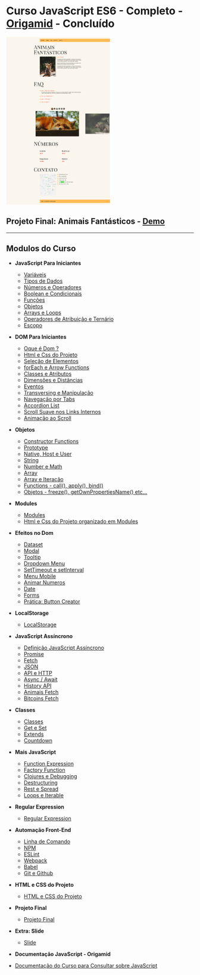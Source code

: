# Curso JavaScript ES6 - Completo - [Origamid](https://www.origamid.com/curso/javascript-completo-es6/) - Concluído

<img src="./Projeto-Final/readme/animais.png" height="450">

## Projeto Final: Animais Fantásticos - [Demo](https://matheusgomesweb.github.io/Cursos/Programacao/FrontEnd/Cursos-Origamid/JavaScript-ES6-Completo/Projeto-Final/index.html)

___

## Modulos do Curso

* **JavaScript Para Iniciantes**
  + [Variáveis](https://github.com/MatheusGomesWeb/Cursos/tree/master/Programacao/FrontEnd/Cursos-Origamid/JavaScript-ES6-Completo/JavaScript-para-Iniciantes/Variaveis)
  + [Tipos de Dados](https://github.com/MatheusGomesWeb/Cursos/tree/master/Programacao/FrontEnd/Cursos-Origamid/JavaScript-ES6-Completo/JavaScript-para-Iniciantes/Tipos-de-Dados)
  + [Números e Operadores](https://github.com/MatheusGomesWeb/Cursos/tree/master/Programacao/FrontEnd/Cursos-Origamid/JavaScript-ES6-Completo/JavaScript-para-Iniciantes/Numeros-e-Operadores)
  + [Boolean e Condicionais](https://github.com/MatheusGomesWeb/Cursos/tree/master/Programacao/FrontEnd/Cursos-Origamid/JavaScript-ES6-Completo/JavaScript-para-Iniciantes/Boolean-e-Condicionais)
  + [Funções](https://github.com/MatheusGomesWeb/Cursos/tree/master/Programacao/FrontEnd/Cursos-Origamid/JavaScript-ES6-Completo/JavaScript-para-Iniciantes/Funcoes)
  + [Objetos](https://github.com/MatheusGomesWeb/Cursos/tree/master/Programacao/FrontEnd/Cursos-Origamid/JavaScript-ES6-Completo/JavaScript-para-Iniciantes/Objetos)
  + [Arrays e Loops](https://github.com/MatheusGomesWeb/Cursos/tree/master/Programacao/FrontEnd/Cursos-Origamid/JavaScript-ES6-Completo/JavaScript-para-Iniciantes/Arrays-e-Loops)
  + [Operadores de Atribuição e Ternário](https://github.com/MatheusGomesWeb/Cursos/tree/master/Programacao/FrontEnd/Cursos-Origamid/JavaScript-ES6-Completo/JavaScript-para-Iniciantes/Atribuicao-Ternario)
  + [Escopo](https://github.com/MatheusGomesWeb/Cursos/tree/master/Programacao/FrontEnd/Cursos-Origamid/JavaScript-ES6-Completo/JavaScript-para-Iniciantes/Escopo)
* **DOM Para Iniciantes**
  + [Oque é Dom ?](https://github.com/MatheusGomesWeb/Cursos/tree/master/Programacao/FrontEnd/Cursos-Origamid/JavaScript-ES6-Completo/Dom-Para-Iniciantes/oque-e-dom)
  + [Html e Css do Projeto](https://github.com/MatheusGomesWeb/Cursos/tree/master/Programacao/FrontEnd/Cursos-Origamid/JavaScript-ES6-Completo/Dom-Para-Iniciantes/html-e-css-do-projeto)
  + [Seleção de Elementos](https://github.com/MatheusGomesWeb/Cursos/tree/master/Programacao/FrontEnd/Cursos-Origamid/JavaScript-ES6-Completo/Dom-Para-Iniciantes/selecao-de-elementos)
  + [forEach e Arrow Functions](https://github.com/MatheusGomesWeb/Cursos/tree/master/Programacao/FrontEnd/Cursos-Origamid/JavaScript-ES6-Completo/Dom-Para-Iniciantes/forEach-e-arrow-functions)
  + [Classes e Atributos](https://github.com/MatheusGomesWeb/Cursos/tree/master/Programacao/FrontEnd/Cursos-Origamid/JavaScript-ES6-Completo/Dom-Para-Iniciantes/classes-e-atributos)
  + [Dimensôes e Distâncias](https://github.com/MatheusGomesWeb/Cursos/tree/master/Programacao/FrontEnd/Cursos-Origamid/JavaScript-ES6-Completo/Dom-Para-Iniciantes/dimensoes-e-distancias)
  + [Eventos](https://github.com/MatheusGomesWeb/Cursos/tree/master/Programacao/FrontEnd/Cursos-Origamid/JavaScript-ES6-Completo/Dom-Para-Iniciantes/eventos)
  + [Transversing e Manipulação](https://github.com/MatheusGomesWeb/Cursos/tree/master/Programacao/FrontEnd/Cursos-Origamid/JavaScript-ES6-Completo/Dom-Para-Iniciantes/transversing-e-manipulacao)
  + [Navegação por Tabs](https://github.com/MatheusGomesWeb/Cursos/tree/master/Programacao/FrontEnd/Cursos-Origamid/JavaScript-ES6-Completo/Dom-Para-Iniciantes/navegacao-por-tabs)
  + [Accordion List](https://github.com/MatheusGomesWeb/Cursos/tree/master/Programacao/FrontEnd/Cursos-Origamid/JavaScript-ES6-Completo/Dom-Para-Iniciantes/accordion-list)
  + [Scroll Suave nos Links Internos](https://github.com/MatheusGomesWeb/Cursos/tree/master/Programacao/FrontEnd/Cursos-Origamid/JavaScript-ES6-Completo/Dom-Para-Iniciantes/scroll-suave-link-interno)
  + [Animação ao Scroll](https://github.com/MatheusGomesWeb/Cursos/tree/master/Programacao/FrontEnd/Cursos-Origamid/JavaScript-ES6-Completo/Dom-Para-Iniciantes/animacao-ao-scroll)
* **Objetos**
  + [Constructor Functions](https://github.com/MatheusGomesWeb/Cursos/tree/master/Programacao/FrontEnd/Cursos-Origamid/JavaScript-ES6-Completo/Objetos/constructor-functions)
  + [Prototype](https://github.com/MatheusGomesWeb/Cursos/tree/master/Programacao/FrontEnd/Cursos-Origamid/JavaScript-ES6-Completo/Objetos/prototype)
  + [Native, Host e User](https://github.com/MatheusGomesWeb/Cursos/tree/master/Programacao/FrontEnd/Cursos-Origamid/JavaScript-ES6-Completo/Objetos/native-host-e-user)
  + [String](https://github.com/MatheusGomesWeb/Cursos/tree/master/Programacao/FrontEnd/Cursos-Origamid/JavaScript-ES6-Completo/Objetos/string)
  + [Number e Math](https://github.com/MatheusGomesWeb/Cursos/tree/master/Programacao/FrontEnd/Cursos-Origamid/JavaScript-ES6-Completo/Objetos/number-e-math)
  + [Array](https://github.com/MatheusGomesWeb/Cursos/tree/master/Programacao/FrontEnd/Cursos-Origamid/JavaScript-ES6-Completo/Objetos/array)
  + [Array e Iteração](https://github.com/MatheusGomesWeb/Cursos/tree/master/Programacao/FrontEnd/Cursos-Origamid/JavaScript-ES6-Completo/Objetos/array-e-iteracao)
  + [Functions - call(), apply(), bind()](https://github.com/MatheusGomesWeb/Cursos/tree/master/Programacao/FrontEnd/Cursos-Origamid/JavaScript-ES6-Completo/Objetos/functions)
  + [Objetos - freeze(), getOwnPropertiesName() etc...](https://github.com/MatheusGomesWeb/Cursos/tree/master/Programacao/FrontEnd/Cursos-Origamid/JavaScript-ES6-Completo/Objetos/objetos)
* **Modules**
  + [Modules](https://github.com/MatheusGomesWeb/Cursos/tree/master/Programacao/FrontEnd/Cursos-Origamid/JavaScript-ES6-Completo/Modules)
  + [Html e Css do Projeto organizado em Modules](https://github.com/MatheusGomesWeb/Cursos/tree/master/Programacao/FrontEnd/Cursos-Origamid/JavaScript-ES6-Completo/Modules/html-e-css-do-projeto)
* **Efeitos no Dom**
  + [Dataset](https://github.com/MatheusGomesWeb/Cursos/tree/master/Programacao/FrontEnd/Cursos-Origamid/JavaScript-ES6-Completo/Efeitos-no-Dom/dataset)
  + [Modal](https://github.com/MatheusGomesWeb/Cursos/tree/master/Programacao/FrontEnd/Cursos-Origamid/JavaScript-ES6-Completo/Efeitos-no-Dom/modal)
  + [Tooltip](https://github.com/MatheusGomesWeb/Cursos/tree/master/Programacao/FrontEnd/Cursos-Origamid/JavaScript-ES6-Completo/Efeitos-no-Dom/Tooltip)
  + [Dropdown Menu](https://github.com/MatheusGomesWeb/Cursos/tree/master/Programacao/FrontEnd/Cursos-Origamid/JavaScript-ES6-Completo/Efeitos-no-Dom/dropdown-menu)
  + [SetTimeout e setInterval](https://github.com/MatheusGomesWeb/Cursos/tree/master/Programacao/FrontEnd/Cursos-Origamid/JavaScript-ES6-Completo/Efeitos-no-Dom/setTimeOut-e-setInterval)
  + [Menu Mobile](https://github.com/MatheusGomesWeb/Cursos/tree/master/Programacao/FrontEnd/Cursos-Origamid/JavaScript-ES6-Completo/Efeitos-no-Dom/menu-mobile)
  + [Animar Numeros](https://github.com/MatheusGomesWeb/Cursos/tree/master/Programacao/FrontEnd/Cursos-Origamid/JavaScript-ES6-Completo/Efeitos-no-Dom/animar-numeros)
  + [Date](https://github.com/MatheusGomesWeb/Cursos/tree/master/Programacao/FrontEnd/Cursos-Origamid/JavaScript-ES6-Completo/Objetos/date)
  + [Forms](https://github.com/MatheusGomesWeb/Cursos/tree/master/Programacao/FrontEnd/Cursos-Origamid/JavaScript-ES6-Completo/Efeitos-no-Dom/forms)
  + [Prática: Button Creator](https://github.com/MatheusGomesWeb/Cursos/tree/master/Programacao/FrontEnd/Cursos-Origamid/JavaScript-ES6-Completo/Efeitos-no-Dom/button-creator)
* **LocalStorage**
  + [LocalStorage](https://github.com/MatheusGomesWeb/Cursos/tree/master/Programacao/FrontEnd/Cursos-Origamid/JavaScript-ES6-Completo/LocalStorage)
* **JavaScript Assíncrono**
  + [Definição JavaScript Assíncrono](https://github.com/MatheusGomesWeb/Cursos/tree/master/Programacao/FrontEnd/Cursos-Origamid/JavaScript-ES6-Completo/JavaScript-Assincrono/definicao-javascript-assincrono)
  + [Promise](https://github.com/MatheusGomesWeb/Cursos/tree/master/Programacao/FrontEnd/Cursos-Origamid/JavaScript-ES6-Completo/JavaScript-Assincrono/promise)
  + [Fetch](https://github.com/MatheusGomesWeb/Cursos/tree/master/Programacao/FrontEnd/Cursos-Origamid/JavaScript-ES6-Completo/JavaScript-Assincrono/fetch)
  + [JSON](https://github.com/MatheusGomesWeb/Cursos/tree/master/Programacao/FrontEnd/Cursos-Origamid/JavaScript-ES6-Completo/JavaScript-Assincrono/json)
  + [API e HTTP](https://github.com/MatheusGomesWeb/Cursos/tree/master/Programacao/FrontEnd/Cursos-Origamid/JavaScript-ES6-Completo/JavaScript-Assincrono/api-e-http)
  + [Async / Await](https://github.com/MatheusGomesWeb/Cursos/tree/master/Programacao/FrontEnd/Cursos-Origamid/JavaScript-ES6-Completo/JavaScript-Assincrono/async-await)
  + [History API](https://github.com/MatheusGomesWeb/Cursos/tree/master/Programacao/FrontEnd/Cursos-Origamid/JavaScript-ES6-Completo/JavaScript-Assincrono/history-api)
  + [Animais Fetch](https://github.com/MatheusGomesWeb/Cursos/tree/master/Programacao/FrontEnd/Cursos-Origamid/JavaScript-ES6-Completo/JavaScript-Assincrono/animais-fetch)
  + [Bitcoins Fetch](https://github.com/MatheusGomesWeb/Cursos/tree/master/Programacao/FrontEnd/Cursos-Origamid/JavaScript-ES6-Completo/JavaScript-Assincrono/bitcoins-fetch)
* **Classes**
  + [Classes](https://github.com/MatheusGomesWeb/Cursos/tree/master/Programacao/FrontEnd/Cursos-Origamid/JavaScript-ES6-Completo/Classes/classes)
  + [Get e Set](https://github.com/MatheusGomesWeb/Cursos/tree/master/Programacao/FrontEnd/Cursos-Origamid/JavaScript-ES6-Completo/Classes/get-e-set)
  + [Extends](https://github.com/MatheusGomesWeb/Cursos/tree/master/Programacao/FrontEnd/Cursos-Origamid/JavaScript-ES6-Completo/Classes/extends)
  + [Countdown](https://github.com/MatheusGomesWeb/Cursos/tree/master/Programacao/FrontEnd/Cursos-Origamid/JavaScript-ES6-Completo/Classes/countdown)
* **Mais JavaScript**
  + [Function Expression](https://github.com/MatheusGomesWeb/Cursos/tree/master/Programacao/FrontEnd/Cursos-Origamid/JavaScript-ES6-Completo/Mais-JavaScript/function-expression)
  + [Factory Function](https://github.com/MatheusGomesWeb/Cursos/tree/master/Programacao/FrontEnd/Cursos-Origamid/JavaScript-ES6-Completo/Mais-JavaScript/factory-function)
  + [Clojures e Debugging](https://github.com/MatheusGomesWeb/Cursos/tree/master/Programacao/FrontEnd/Cursos-Origamid/JavaScript-ES6-Completo/Mais-JavaScript/clojures-e-debugging)
  + [Destructuring](https://github.com/MatheusGomesWeb/Cursos/tree/master/Programacao/FrontEnd/Cursos-Origamid/JavaScript-ES6-Completo/Mais-JavaScript/destructuring)
  + [Rest e Spread](https://github.com/MatheusGomesWeb/Cursos/tree/master/Programacao/FrontEnd/Cursos-Origamid/JavaScript-ES6-Completo/Mais-JavaScript/rest-e-spread)
  + [Loops e Iterable](https://github.com/MatheusGomesWeb/Cursos/tree/master/Programacao/FrontEnd/Cursos-Origamid/JavaScript-ES6-Completo/Mais-JavaScript/loops-e-iterable)
* **Regular Expression**
  + [Regular Expression](https://github.com/MatheusGomesWeb/Cursos/tree/master/Programacao/FrontEnd/Cursos-Origamid/JavaScript-ES6-Completo/regular-expression)
* **Automação Front-End**
  + [Linha de Comando](https://github.com/MatheusGomesWeb/Cursos/tree/master/Programacao/FrontEnd/Cursos-Origamid/JavaScript-ES6-Completo/linha-de-comando)
  + [NPM](https://github.com/MatheusGomesWeb/Cursos/tree/master/Programacao/FrontEnd/Cursos-Origamid/JavaScript-ES6-Completo/npm)
  + [ESLint](https://github.com/MatheusGomesWeb/Cursos/tree/master/Programacao/FrontEnd/Cursos-Origamid/JavaScript-ES6-Completo/eslint)
  + [Webpack](https://github.com/MatheusGomesWeb/Cursos/tree/master/Programacao/FrontEnd/Cursos-Origamid/JavaScript-ES6-Completo/webpack)
  + [Babel](https://github.com/MatheusGomesWeb/Cursos/tree/master/Programacao/FrontEnd/Cursos-Origamid/JavaScript-ES6-Completo/babel)
  + [Git e Github](https://github.com/MatheusGomesWeb/Cursos/tree/master/Programacao/FrontEnd/Cursos-Origamid/JavaScript-ES6-Completo/git)
* **HTML e CSS do Projeto**
  + [HTML e CSS do Projeto](https://github.com/MatheusGomesWeb/Cursos/tree/master/Programacao/FrontEnd/Cursos-Origamid/JavaScript-ES6-Completo/html-e-css-do-projeto)
* **Projeto Final**
  + [Projeto Final](https://github.com/MatheusGomesWeb/Cursos/tree/master/Programacao/FrontEnd/Cursos-Origamid/JavaScript-ES6-Completo/Projeto-Final)
* **Extra: Slide**
  + [Slide](https://github.com/MatheusGomesWeb/Cursos/tree/master/Programacao/FrontEnd/Cursos-Origamid/JavaScript-ES6-Completo/Extras/slide)

* **Documentação JavaScript - Origamid**
* [Documentação do Curso para Consultar sobre JavaScript](https://www.origamid.com/slide/javascript-completo-es6/#/0101-javascript-completo-es6/1)
